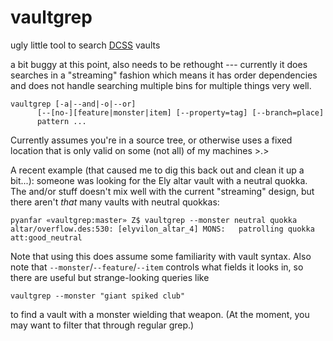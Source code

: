 # vaultgrep
ugly little tool to search [DCSS](http://crawl.develz.org) vaults

a bit buggy at this point, also needs to be rethought --- currently it does
searches in a "streaming" fashion which means it has order dependencies and
does not handle searching multiple bins for multiple things very well.

```
vaultgrep [-a|--and|-o|--or]
	  [--[no-][feature|monster|item] [--property=tag] [--branch=place]
	  pattern ...
```

Currently assumes you're in a source tree, or otherwise uses a fixed
location that is only valid on some (not all) of my machines >.>

A recent example (that caused me to dig this back out and clean it up
a bit...): someone was looking for the Ely altar vault with a neutral
quokka. The and/or stuff doesn't mix well with the current "streaming"
design, but there aren't *that* many vaults with neutral quokkas:

```
pyanfar «vaultgrep:master» Z$ vaultgrep --monster neutral quokka        
altar/overflow.des:530: [elyvilon_altar_4] MONS:   patrolling quokka att:good_neutral
```

Note that using this does assume some familiarity with vault syntax.
Also note that `--monster`/`--feature`/`--item` controls what fields it looks
in, so there are useful but strange-looking queries like

```
vaultgrep --monster "giant spiked club"
```

to find a vault with a monster wielding that weapon. (At the moment,
you may want to filter that through regular grep.)

